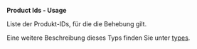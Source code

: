 **Product Ids - Usage**

Liste der Produkt-IDs, für die die Behebung gilt.

Eine weitere Beschreibung dieses Typs finden Sie unter [types](types/products-usage.de.md).